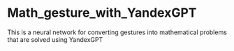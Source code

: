 # Math_gesture_with_YandexGPT

This is a neural network for converting gestures into mathematical problems that are solved using YandexGPT
